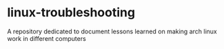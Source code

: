 # linux-troubleshooting
A repository dedicated to document lessons learned on making arch linux work in different computers
